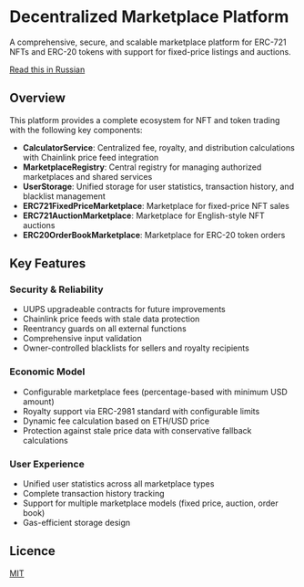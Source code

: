 # Decentralized Marketplace Platform

A comprehensive, secure, and scalable marketplace platform for ERC-721 NFTs and ERC-20 tokens with support for fixed-price listings and auctions.

[Read this in Russian](README-RU.md)

## Overview

This platform provides a complete ecosystem for NFT and token trading with the following key components:

- **CalculatorService**: Centralized fee, royalty, and distribution calculations with Chainlink price feed integration
- **MarketplaceRegistry**: Central registry for managing authorized marketplaces and shared services
- **UserStorage**: Unified storage for user statistics, transaction history, and blacklist management
- **ERC721FixedPriceMarketplace**: Marketplace for fixed-price NFT sales
- **ERC721AuctionMarketplace**: Marketplace for English-style NFT auctions
- **ERC20OrderBookMarketplace**: Marketplace for ERC-20 token orders

## Key Features

### Security & Reliability
- UUPS upgradeable contracts for future improvements
- Chainlink price feeds with stale data protection
- Reentrancy guards on all external functions
- Comprehensive input validation
- Owner-controlled blacklists for sellers and royalty recipients

### Economic Model
- Configurable marketplace fees (percentage-based with minimum USD amount)
- Royalty support via ERC-2981 standard with configurable limits
- Dynamic fee calculation based on ETH/USD price
- Protection against stale price data with conservative fallback calculations

### User Experience
- Unified user statistics across all marketplace types
- Complete transaction history tracking
- Support for multiple marketplace models (fixed price, auction, order book)
- Gas-efficient storage design

## Licence
[MIT](LICENCE)
